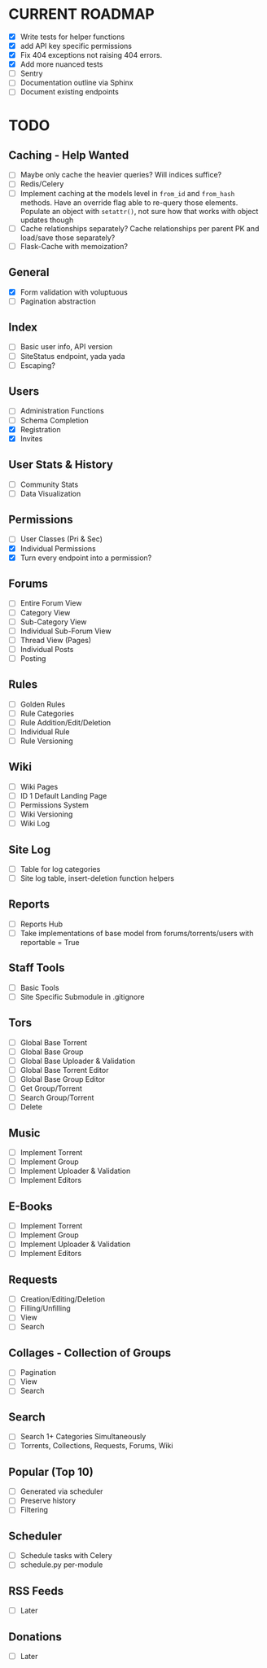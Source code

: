 # CURRENT ROADMAP

- [x] Write tests for helper functions
- [x] add API key specific permissions
- [x] Fix 404 exceptions not raising 404 errors.
- [x] Add more nuanced tests
- [ ] Sentry
- [ ] Documentation outline via Sphinx
- [ ] Document existing endpoints

# TODO

## Caching - Help Wanted
- [ ] Maybe only cache the heavier queries? Will indices suffice?
- [ ] Redis/Celery
- [ ] Implement caching at the models level in `from_id` and `from_hash` methods.
      Have an override flag able to re-query those elements.
      Populate an object with `setattr()`, not sure how that works with
      object updates though
- [ ] Cache relationships separately? Cache relationships per parent PK and
      load/save those separately?
- [ ] Flask-Cache with memoization?

## General
- [x] Form validation with voluptuous
- [ ] Pagination abstraction

## Index
- [ ] Basic user info, API version
- [ ] SiteStatus endpoint, yada yada
- [ ] Escaping?

## Users
- [ ] Administration Functions
- [ ] Schema Completion
- [x] Registration
- [x] Invites

## User Stats & History
- [ ] Community Stats
- [ ] Data Visualization

## Permissions
- [ ] User Classes (Pri & Sec)
- [x] Individual Permissions
- [x] Turn every endpoint into a permission?

## Forums
- [ ] Entire Forum View
- [ ] Category View
- [ ] Sub-Category View
- [ ] Individual Sub-Forum View
- [ ] Thread View (Pages)
- [ ] Individual Posts
- [ ] Posting

## Rules
- [ ] Golden Rules
- [ ] Rule Categories
- [ ] Rule Addition/Edit/Deletion
- [ ] Individual Rule
- [ ] Rule Versioning

## Wiki
- [ ] Wiki Pages
- [ ] ID 1 Default Landing Page
- [ ] Permissions System
- [ ] Wiki Versioning
- [ ] Wiki Log

## Site Log
- [ ] Table for log categories
- [ ] Site log table, insert-deletion function helpers

## Reports
- [ ] Reports Hub
- [ ] Take implementations of base model from forums/torrents/users with reportable = True

## Staff Tools
- [ ] Basic Tools
- [ ] Site Specific Submodule in .gitignore

## Tors
- [ ] Global Base Torrent
- [ ] Global Base Group
- [ ] Global Base Uploader & Validation
- [ ] Global Base Torrent Editor
- [ ] Global Base Group Editor
- [ ] Get Group/Torrent
- [ ] Search Group/Torrent
- [ ] Delete

## Music
- [ ] Implement Torrent
- [ ] Implement Group
- [ ] Implement Uploader & Validation
- [ ] Implement Editors

## E-Books
- [ ] Implement Torrent
- [ ] Implement Group
- [ ] Implement Uploader & Validation
- [ ] Implement Editors

## Requests
- [ ] Creation/Editing/Deletion
- [ ] Filling/Unfilling
- [ ] View
- [ ] Search

## Collages - Collection of Groups
- [ ] Pagination
- [ ] View
- [ ] Search

## Search
- [ ] Search 1+ Categories Simultaneously
- [ ] Torrents, Collections, Requests, Forums, Wiki

## Popular (Top 10)
- [ ] Generated via scheduler
- [ ] Preserve history
- [ ] Filtering

## Scheduler
- [ ] Schedule tasks with Celery
- [ ] schedule.py per-module

## RSS Feeds
- [ ] Later

## Donations
- [ ] Later
